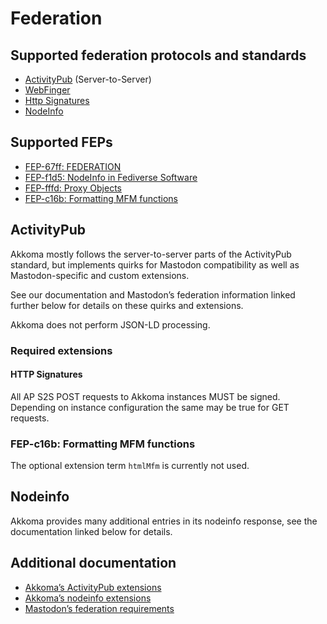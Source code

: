 # Federation

## Supported federation protocols and standards

- [ActivityPub](https://www.w3.org/TR/activitypub/) (Server-to-Server)
- [WebFinger](https://webfinger.net/)
- [Http Signatures](https://datatracker.ietf.org/doc/html/draft-cavage-http-signatures)
- [NodeInfo](https://nodeinfo.diaspora.software/)

## Supported FEPs

- [FEP-67ff: FEDERATION](https://codeberg.org/fediverse/fep/src/branch/main/fep/67ff/fep-67ff.md)
- [FEP-f1d5: NodeInfo in Fediverse Software](https://codeberg.org/fediverse/fep/src/branch/main/fep/f1d5/fep-f1d5.md)
- [FEP-fffd: Proxy Objects](https://codeberg.org/fediverse/fep/src/branch/main/fep/fffd/fep-fffd.md)
- [FEP-c16b: Formatting MFM functions](https://codeberg.org/fediverse/fep/src/branch/main/fep/c16b/fep-c16b.md)

## ActivityPub

Akkoma mostly follows the server-to-server parts of the ActivityPub standard,
but implements quirks for Mastodon compatibility as well as Mastodon-specific
and custom extensions.

See our documentation and Mastodon’s federation information
linked further below for details on these quirks and extensions.

Akkoma does not perform JSON-LD processing.

### Required extensions

#### HTTP Signatures
All AP S2S POST requests to Akkoma instances MUST be signed.
Depending on instance configuration the same may be true for GET requests.

### FEP-c16b: Formatting MFM functions

The optional extension term `htmlMfm` is currently not used.

## Nodeinfo

Akkoma provides many additional entries in its nodeinfo response,
see the documentation linked below for details.

## Additional documentation

- [Akkoma’s ActivityPub extensions](https://docs.akkoma.dev/develop/development/ap_extensions/)
- [Akkoma’s nodeinfo extensions](https://docs.akkoma.dev/develop/development/nodeinfo_extensions/)
- [Mastodon’s federation requirements](https://github.com/mastodon/mastodon/blob/main/FEDERATION.md)
